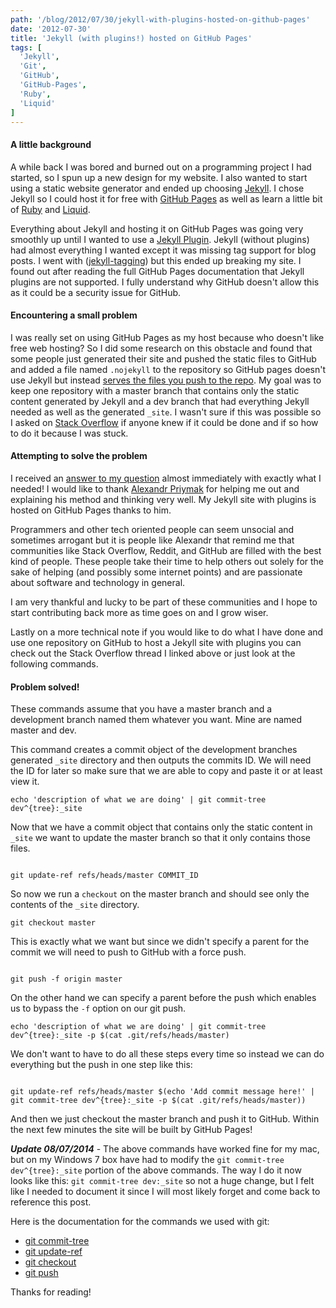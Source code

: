 ```yaml
---
path: '/blog/2012/07/30/jekyll-with-plugins-hosted-on-github-pages'
date: '2012-07-30'
title: 'Jekyll (with plugins!) hosted on GitHub Pages'
tags: [
  'Jekyll',
  'Git',
  'GitHub',
  'GitHub-Pages',
  'Ruby',
  'Liquid'
]
---
```


#### A little background

A while back I was bored and burned out on a programming project I had started, so I spun up a new design for my website. I also wanted to start using a static website generator and ended up choosing [Jekyll](http://jekyllrb.com). I chose Jekyll so I could host it for free with [GitHub Pages](http://pages.github.com/) as well as learn a little bit of [Ruby](http://www.ruby-lang.org/en/) and [Liquid](https://github.com/Shopify/liquid).

Everything about Jekyll and hosting it on GitHub Pages was going very smoothly up until I wanted to use a [Jekyll Plugin](https://github.com/mojombo/jekyll/wiki/Plugins). Jekyll (without plugins) had almost everything I wanted except it was missing tag support for blog posts. I went with ([jekyll-tagging](https://github.com/pattex/jekyll-tagging)) but this ended up breaking my site. I found out after reading the full GitHub Pages documentation that Jekyll plugins are not supported. I fully understand why GitHub doesn't allow this as it could be a security issue for GitHub.

#### Encountering a small problem

I was really set on using GitHub Pages as my host because who doesn't like free web hosting? So I did some research on this obstacle and found that some people just generated their site and pushed the static files to GitHub and added a file named `.nojekyll` to the repository so GitHub pages doesn't use Jekyll but instead [serves the files you push to the repo](https://help.github.com/articles/files-that-start-with-an-underscore-are-missing). My goal was to keep one repository with a master branch that contains only the static content generated by Jekyll and a dev branch that had everything Jekyll needed as well as the generated `_site`. I wasn't sure if this was possible so I asked on [Stack Overflow](http://stackoverflow.com/) if anyone knew if it could be done and if so how to do it because I was stuck.

#### Attempting to solve the problem

I received an [answer to my question](http://stackoverflow.com/questions/11678592/is-it-possible-to-have-a-github-repo-with-two-branches-that-contain-different-di) almost immediately with exactly what I needed! I would like to thank [Alexandr Priymak](http://stackoverflow.com/users/599922/alexandr-priymak) for helping me out and explaining his method and thinking very well. My Jekyll site with plugins is hosted on GitHub Pages thanks to him.

Programmers and other tech oriented people can seem unsocial and sometimes arrogant but it is people like Alexandr that remind me that communities like Stack Overflow, Reddit, and GitHub are filled with the best kind of people. These people take their time to help others out solely for the sake of helping (and possibly some internet points) and are passionate about software and technology in general.

I am very thankful and lucky to be part of these communities and I hope to start contributing back more as time goes on and I grow wiser.

Lastly on a more technical note if you would like to do what I have done and use one repository on GitHub to host a Jekyll site with plugins you can check out the Stack Overflow thread I linked above or just look at the following commands.

#### Problem solved!

These commands assume that you have a master branch and a development branch named them whatever you want. Mine are named master and dev.

This command creates a commit object of the development branches generated `_site` directory and then outputs the commits ID. We will need the ID for later so make sure that we are able to copy and paste it or at least view it.

```
echo 'description of what we are doing' | git commit-tree dev^{tree}:_site
```

Now that we have a commit object that contains only the static content in `_site` we want to update the master branch so that it only contains those files.

```

git update-ref refs/heads/master COMMIT_ID
```

So now we run a `checkout` on the master branch and should see only the contents of the `_site` directory.

```
git checkout master
```

This is exactly what we want but since we didn't specify a parent for the commit we will need to push to GitHub with a force push.

```

git push -f origin master
```

On the other hand we can specify a parent before the push which enables us to bypass the `-f` option on our git push.

```
echo 'description of what we are doing' | git commit-tree dev^{tree}:_site -p $(cat .git/refs/heads/master)
```

We don't want to have to do all these steps every time so instead we can do everything but the push in one step like this:

```

git update-ref refs/heads/master $(echo 'Add commit message here!' | git commit-tree dev^{tree}:_site -p $(cat .git/refs/heads/master))
```

And then we just checkout the master branch and push it to GitHub. Within the next few minutes the site will be built by GitHub Pages!

**_Update 08/07/2014_** - The above commands have worked fine for my mac, but on my Windows 7 box have had to modify the `git commit-tree dev^{tree}:_site`
portion of the above commands. The way I do it now looks like this: `git commit-tree dev:_site` so not a huge change, but I felt like I needed to document
it since I will most likely forget and come back to reference this post.

Here is the documentation for the commands we used with git:

- [git commit-tree](http://www.kernel.org/pub/software/scm/git/docs/git-commit-tree.html)
- [git update-ref](http://www.kernel.org/pub/software/scm/git/docs/git-update-ref.html)
- [git checkout](http://www.kernel.org/pub/software/scm/git/docs/git-checkout.html)
- [git push](http://www.kernel.org/pub/software/scm/git/docs/git-push.html)

Thanks for reading!

